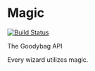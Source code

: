 Magic
=====
[![Build Status](https://magnum.travis-ci.com/goodybag/magic.png?token=6aeJC3Tz1tQ1GyvxXGSH&branch=master)](https://magnum.travis-ci.com/goodybag/magic)

The Goodybag API

Every wizard utilizes magic.
